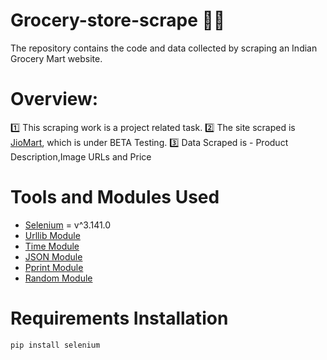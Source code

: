 # Grocery-store-scrape 👨‍💻
The repository contains the code and data collected by scraping an Indian Grocery Mart website.

# Overview:

1️⃣ This scraping work is a project related task.
2️⃣ The site scraped is [JioMart](https://www.jiomart.com), which is under BETA Testing.
3️⃣ Data Scraped is - Product Description,Image URLs and Price

#  Tools and Modules Used

- [Selenium](https://pypi.org/project/selenium/) = v^3.141.0
- [Urllib Module](https://docs.python.org/3/library/urllib.html)
- [Time Module](https://docs.python.org/3/library/time.html)
- [JSON Module](https://docs.python.org/3/library/json.html)
- [Pprint Module](https://docs.python.org/3/library/pprint.html)
- [Random Module](https://docs.python.org/3/library/random.html)

# Requirements Installation

```
pip install selenium
```

